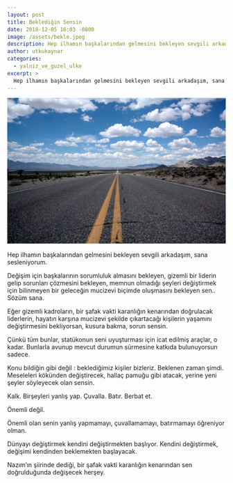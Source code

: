 ```yaml
---
layout: post
title: Beklediğin Sensin
date: 2018-12-05 16:03 -0800
image: /assets/bekle.jpeg
description: Hep ilhamın başkalarından gelmesini bekleyen sevgili arkadaşım, sana sesleniyorum.
author: utkukaynar
categories:
  - yalniz_ve_guzel_ulke
excerpt: >
  Hep ilhamın başkalarından gelmesini bekleyen sevgili arkadaşım, sana sesleniyorum. Değişim için başkalarının sorumluluk almasını bekleyen, gizemli bir liderin gelip sorunları çözmesini bekleyen, memnun olmadığı şeyleri değiştirmek için bilinmeyen bir geleceğin mucizevi biçimde oluşmasını bekleyen sen.. Sözüm sana.
---
```

![bekle](/assets/bekle.jpeg)

Hep ilhamın başkalarından gelmesini bekleyen sevgili arkadaşım, sana sesleniyorum.

Değişim için başkalarının sorumluluk almasını bekleyen, gizemli bir liderin gelip sorunları çözmesini bekleyen, memnun olmadığı şeyleri değiştirmek için bilinmeyen bir geleceğin mucizevi biçimde oluşmasını bekleyen sen.. Sözüm sana.

Eğer gizemli kadroların, bir şafak vakti karanlığın kenarından doğrulacak liderlerin, hayatın karşına mucizevi şekilde çıkartacağı kişilerin yaşamını değiştirmesini bekliyorsan, kusura bakma, sorun sensin.

Çünkü tüm bunlar, statükonun seni uyuşturması için icat edilmiş araçlar, o kadar. Bunlarla avunup mevcut durumun sürmesine katkıda bulunuyorsun sadece.

Konu bildiğin gibi değil : beklediğimiz kişiler bizleriz. Beklenen zaman şimdi. Meseleleri kökünden değiştirecek, hallaç pamuğu gibi atacak, yerine yeni şeyler söyleyecek olan sensin.

Kalk. Birşeyleri yanlış yap. Çuvalla. Batır. Berbat et.

Önemli değil.

Önemli olan senin yanlış yapmamayı, çuvallamamayı, batırmamayı öğreniyor olman.

Dünyayı değiştirmek kendini değiştirmekten başlıyor. Kendini değiştirmek, değişimi kendinden beklemekten başlayacak.

Nazım’ın şiirinde dediği, bir şafak vakti karanlığın kenarından sen doğrulduğunda değişecek herşey.

